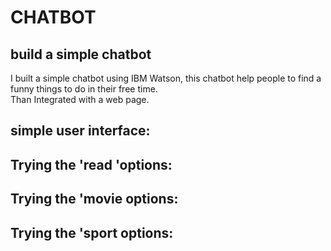 # CHATBOT
## build a simple chatbot 
 I built a simple chatbot using IBM Watson, this chatbot help people to find a funny things to do in their free time.<br>
 Than Integrated with a web page.
 ## simple user interface:
 
 ## Trying the 'read 'options:
 
 ## Trying the 'movie options:
 
 ##  Trying the 'sport options:
